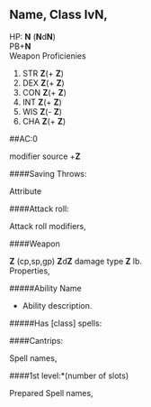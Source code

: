 ## Name, Class lv**N**,
HP: **N**  (**N**d**N**)  
PB+**N**  
Weapon Proficienies
  
1.  STR **Z**(+ **Z**)
2.  DEX **Z**(+ **Z**) 
3.  CON **Z**(+ **Z**) 
4.  INT **Z**(+ **Z**) 
5.  WIS **Z**(- **Z**) 
6.  CHA **Z**(+ **Z**)


##AC:0

modifier source +**Z**

####Saving Throws:
 
Attribute

####Attack roll:
 
Attack roll modifiers,

####Weapon
 
 **Z** (cp,sp,gp) **Z**d**Z** damage type      **Z** lb.   
Properties,    

#####Ability Name

* Ability description.

#####Has [class] spells:
  
####Cantrips: 

Spell names,  

####1st level:*(number of slots)

Prepared Spell names,
